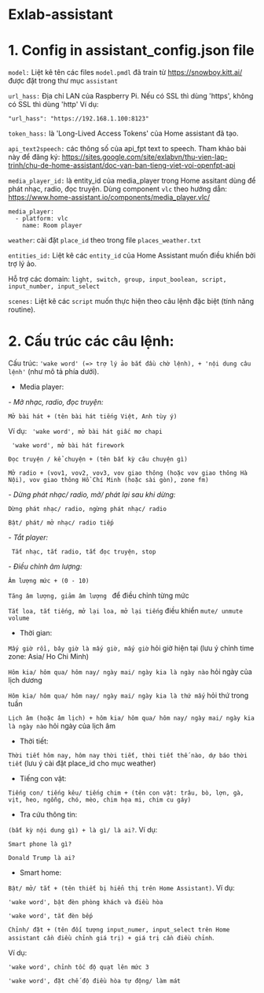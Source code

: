 # Exlab-assistant

# 1. Config in assistant_config.json file

```model:``` Liệt kê tên các files ```model.pmdl``` đã train từ https://snowboy.kitt.ai/ được đặt trong thư mục ```assistant```

```url_hass:``` Địa chỉ LAN của Raspberry Pi. Nếu có SSL thì dùng 'https', không có SSL thì dùng 'http'
Ví dụ:
```
"url_hass": "https://192.168.1.100:8123"
```
```token_hass:``` là 'Long-Lived Access Tokens' của Home assistant đã tạo.

```api_text2speech:``` các thông số của api_fpt text to speech.
Tham khảo bài này để đăng ký: https://sites.google.com/site/exlabvn/thu-vien-lap-trinh/chu-de-home-assistant/doc-van-ban-tieng-viet-voi-openfpt-api

```media_player_id:``` là entity_id của media_player trong Home assitant dùng để phát nhạc, radio, đọc truyện.
Dùng component ```vlc``` theo hướng dẫn: https://www.home-assistant.io/components/media_player.vlc/
```
media_player:
  - platform: vlc
    name: Room player
```
```weather```: cài đặt ```place_id``` theo trong file ```places_weather.txt```

```entities_id:``` Liệt kê các ```entity_id``` của Home Assistant muốn điều khiển bởi trợ lý ảo.

Hỗ trợ các domain: ```light, switch, group, input_boolean, script, input_number, input_select```

```scenes:``` Liệt kê các ```script``` muốn thực hiện theo câu lệnh đặc biệt (tính năng routine).

# 2. Cấu trúc các câu lệnh: 
Cấu trúc: ```'wake word' (=> trợ lý ảo bắt đầu chờ lệnh), + 'nội dung câu lệnh'``` (như mô tả phía dưới).
* Media player:

*- Mở nhạc, radio, đọc truyện:*

```Mở bài hát + (tên bài hát tiếng Việt, Anh tùy ý)```

Ví dụ:
``` 'wake word', mở bài hát giấc mơ chapi```

``` 'wake word', mở bài hát firework```

```Đọc truyện / kể chuyện + (tên bất kỳ câu chuyện gì)```

```Mở radio + (vov1, vov2, vov3, vov giao thông (hoặc vov giao thông Hà Nội), vov giao thông Hồ Chí Minh (hoặc sài gòn), zone fm)```

*- Dừng phát nhạc/ radio, mở/ phát lại sau khi dừng:*

```Dừng phát nhạc/ radio, ngừng phát nhạc/ radio ```

```Bật/ phát/ mở nhạc/ radio tiếp```

*- Tắt player:*

``` Tắt nhạc, tắt radio, tắt đọc truyện, stop```

*- Điều chỉnh âm lượng:*

```Âm lượng mức + (0 - 10)```

```Tăng âm lượng, giảm âm lượng ``` để điều chỉnh từng mức

```Tắt loa, tắt tiếng, mở lại loa, mở lại tiếng``` điều khiển ```mute/ unmute volume```

* Thời gian:

```Mấy giờ rồi, bây giờ là mấy giờ, mấy giờ``` hỏi giờ hiện tại (lưu ý chỉnh time zone: Asia/ Ho Chi Minh)

```Hôm kia/ hôm qua/ hôm nay/ ngày mai/ ngày kia là ngày nào``` hỏi ngày của lịch dương

```Hôm kia/ hôm qua/ hôm nay/ ngày mai/ ngày kia là thứ mấy``` hỏi thứ trong tuần

```Lịch âm (hoặc âm lịch) + hôm kia/ hôm qua/ hôm nay/ ngày mai/ ngày kia là ngày nào``` hỏi ngày của lịch âm

* Thời tiết:

```Thời tiết hôm nay, hôm nay thời tiết, thời tiết thế nào, dự báo thời tiết``` (lưu ý cài đặt place_id cho mục weather)

* Tiếng con vật:

```Tiếng con/ tiếng kêu/ tiếng chim + (tên con vật: trâu, bò, lợn, gà, vịt, heo, ngỗng, chó, mèo, chim họa mi, chim cu gáy)```

* Tra cứu thông tin:

```(bất kỳ nội dung gì) + là gì/ là ai?```. Ví dụ:

```Smart phone là gì?```

```Donald Trump là ai?```

* Smart home:

```Bật/ mở/ tắt + (tên thiết bị hiển thị trên Home Assistant)```. Ví dụ: 

```'wake word', bật đèn phòng khách và điều hòa```

```'wake word', tắt đèn bếp```

```Chỉnh/ đặt + (tên đối tượng input_numer, input_select trên Home assistant cần điều chỉnh giá trị) + giá trị cần điều chỉnh```. 

Ví dụ:

```'wake word', chỉnh tốc độ quạt lên mức 3```

```'wake word', đặt chế độ điều hòa tự động/ làm mát```





